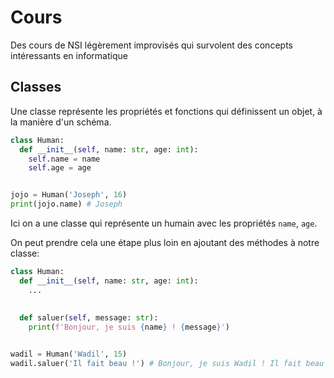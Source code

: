 # Cours

Des cours de NSI légèrement improvisés qui survolent des concepts intéressants en informatique

## Classes

Une classe représente les propriétés et fonctions qui définissent un objet, à la manière d'un schéma.

```py
class Human:
  def __init__(self, name: str, age: int):
    self.name = name
    self.age = age


jojo = Human('Joseph', 16)
print(jojo.name) # Joseph
```

Ici on a une classe qui représente un humain avec les propriétés `name`, `age`.

On peut prendre cela une étape plus loin en ajoutant des méthodes à notre classe:

```py
class Human:
  def __init__(self, name: str, age: int):
    ...
  
  
  def saluer(self, message: str):
    print(f'Bonjour, je suis {name} ! {message}')


wadil = Human('Wadil', 15)
wadil.saluer('Il fait beau !') # Bonjour, je suis Wadil ! Il fait beau !
```

